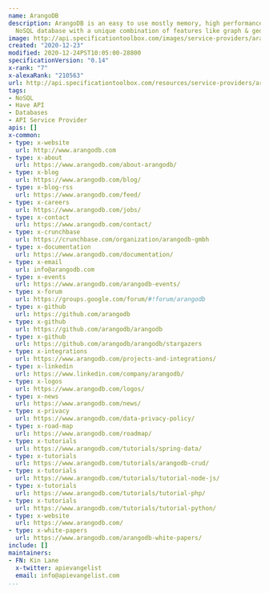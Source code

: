 ```yaml
---
name: ArangoDB
description: ArangoDB is an easy to use mostly memory, high performance, open source
  NoSQL database with a unique combination of features like graph & geo algorithms.
image: http://api.specificationtoolbox.com/images/service-providers/arangodb.jpg
created: "2020-12-23"
modified: 2020-12-24PST10:05:00-28800
specificationVersion: "0.14"
x-rank: "7"
x-alexaRank: "210563"
url: http://api.specificationtoolbox.com/resources/service-providers/arangodb/
tags:
- NoSQL
- Have API
- Databases
- API Service Provider
apis: []
x-common:
- type: x-website
  url: http://www.arangodb.com
- type: x-about
  url: https://www.arangodb.com/about-arangodb/
- type: x-blog
  url: https://www.arangodb.com/blog/
- type: x-blog-rss
  url: https://www.arangodb.com/feed/
- type: x-careers
  url: https://www.arangodb.com/jobs/
- type: x-contact
  url: https://www.arangodb.com/contact/
- type: x-crunchbase
  url: https://crunchbase.com/organization/arangodb-gmbh
- type: x-documentation
  url: https://www.arangodb.com/documentation/
- type: x-email
  url: info@arangodb.com
- type: x-events
  url: https://www.arangodb.com/arangodb-events/
- type: x-forum
  url: https://groups.google.com/forum/#!forum/arangodb
- type: x-github
  url: https://github.com/arangodb
- type: x-github
  url: https://github.com/arangodb/arangodb
- type: x-github
  url: https://github.com/arangodb/arangodb/stargazers
- type: x-integrations
  url: https://www.arangodb.com/projects-and-integrations/
- type: x-linkedin
  url: https://www.linkedin.com/company/arangodb/
- type: x-logos
  url: https://www.arangodb.com/logos/
- type: x-news
  url: https://www.arangodb.com/news/
- type: x-privacy
  url: https://www.arangodb.com/data-privacy-policy/
- type: x-road-map
  url: https://www.arangodb.com/roadmap/
- type: x-tutorials
  url: https://www.arangodb.com/tutorials/spring-data/
- type: x-tutorials
  url: https://www.arangodb.com/tutorials/arangodb-crud/
- type: x-tutorials
  url: https://www.arangodb.com/tutorials/tutorial-node-js/
- type: x-tutorials
  url: https://www.arangodb.com/tutorials/tutorial-php/
- type: x-tutorials
  url: https://www.arangodb.com/tutorials/tutorial-python/
- type: x-website
  url: https://www.arangodb.com/
- type: x-white-papers
  url: https://www.arangodb.com/arangodb-white-papers/
include: []
maintainers:
- FN: Kin Lane
  x-twitter: apievangelist
  email: info@apievangelist.com
...
```

